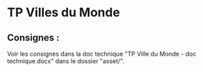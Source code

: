 # TP Villes du Monde

## Consignes :
Voir les consignes dans la doc technique "TP Ville du Monde - doc technique.docx" dans le dossier "asset/".